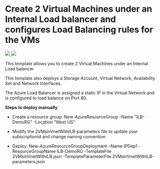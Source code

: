 ﻿# Create 2 Virtual Machines under an Internal Load balancer and configures Load Balancing rules for the VMs

<a href="https://portal.azure.com/#create/Microsoft.Template/uri/https%3A%2F%2Fraw.githubusercontent.com%2FTVDKoni%2Fazure-quickstart-templates%2Fmaster%2F201-2-vms-internal-load-balancer%2Fazuredeploy.json" target="_blank">
    <img src="http://azuredeploy.net/deploybutton.png"/>
</a>
<a href="http://armviz.io/#/?load=https%3A%2F%2Fraw.githubusercontent.com%2FTVDKoni%2Fazure-quickstart-templates%2Fmaster%2F201-2-vms-internal-load-balancer%2Fazuredeploy.json" target="_blank">
    <img src="http://armviz.io/visualizebutton.png"/>
</a>

This template allows you to create 2 Virtual Machines under an Internal Load balancer

This template also deploys a Storage Account, Virtual Network, Availability Set and Network Interfaces.

The Azure Load Balancer is assigned a static IP in the Virtual Network and is  configured to load balance on Port 80.


**Steps to deploy manually**

- Create a resource group: New-AzureResourceGroup -Name "ILB-DemoRG" -Location "West US"

- Modify the 2VMsinVnetWithILB-parameters file to update your subscriptionId and change naming convention

- Deploy: New-AzureResourceGroupDeployment –Name IPDep1 -ResourceGroupName ILB-DemoRG -TemplateFile 2VMsinVnetWithILB.json -TemplateParameterFile 2VMsinVnetWithILB-parameters.json
